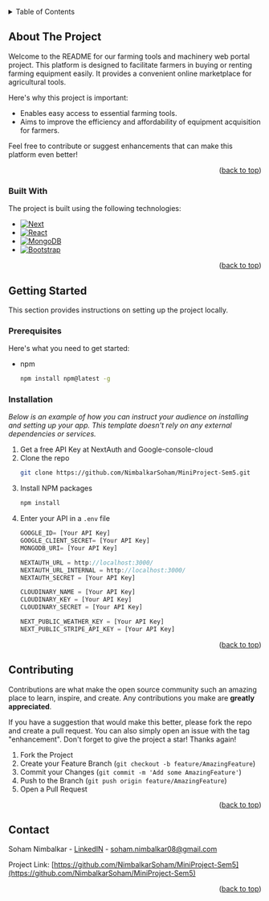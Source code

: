 <!-- Improved compatibility of back to top link: See: https://github.com/othneildrew/Best-README-Template/pull/73 -->
<a name="readme-top"></a>
<!--
*** Thanks for checking out the Best-README-Template. If you have a suggestion
*** that would make this better, please fork the repo and create a pull request
*** or simply open an issue with the tag "enhancement".
*** Don't forget to give the project a star!
*** Thanks again! Now go create something AMAZING! :D
-->



<!-- PROJECT SHIELDS -->
<!--
*** I'm using markdown "reference style" links for readability.
*** Reference links are enclosed in brackets [ ] instead of parentheses ( ).
*** See the bottom of this document for the declaration of the reference variables
*** for contributors-url, forks-url, etc. This is an optional, concise syntax you may use.
*** https://www.markdownguide.org/basic-syntax/#reference-style-links
-->



<!-- TABLE OF CONTENTS -->
<details>
  <summary>Table of Contents</summary>
  <ol>
    <li>
      <a href="#about-the-project">About The Project</a>
      <ul>
        <li><a href="#built-with">Built With</a></li>
      </ul>
    </li>
    <li>
      <a href="#getting-started">Getting Started</a>
      <ul>
        <li><a href="#prerequisites">Prerequisites</a></li>
        <li><a href="#installation">Installation</a></li>
      </ul>
    </li>
    <li><a href="#usage">Usage</a></li>
    <li><a href="#roadmap">Roadmap</a></li>
    <li><a href="#contributing">Contributing</a></li>
    <li><a href="#license">License</a></li>
    <li><a href="#contact">Contact</a></li>
    <li><a href="#acknowledgments">Acknowledgments</a></li>
  </ol>
</details>



<!-- ABOUT THE PROJECT -->
## About The Project

Welcome to the README for our farming tools and machinery web portal project. This platform is designed to facilitate farmers in buying or renting farming equipment easily. It provides a convenient online marketplace for agricultural tools.

Here's why this project is important:
- Enables easy access to essential farming tools.
- Aims to improve the efficiency and affordability of equipment acquisition for farmers.

Feel free to contribute or suggest enhancements that can make this platform even better!


<p align="right">(<a href="#readme-top">back to top</a>)</p>



### Built With

The project is built using the following technologies:
* [![Next][Next.js]][Next-url]
* [![React][React.js]][React-url]
* [![MongoDB][MongoDB]][MongoDB-url]
* [![Bootstrap][Bootstrap.com]][Bootstrap-url]

<p align="right">(<a href="#readme-top">back to top</a>)</p>



<!-- GETTING STARTED -->
## Getting Started

This section provides instructions on setting up the project locally.

### Prerequisites

Here's what you need to get started:
* npm
  
  ```sh
  npm install npm@latest -g
  ```

### Installation

_Below is an example of how you can instruct your audience on installing and setting up your app. This template doesn't rely on any external dependencies or services._

1. Get a free API Key at NextAuth and Google-console-cloud
2. Clone the repo
   ```sh
   git clone https://github.com/NimbalkarSoham/MiniProject-Sem5.git
   ```
3. Install NPM packages
   ```sh
   npm install
   ```
4. Enter your API in a `.env` file
   ```js
   GOOGLE_ID= [Your API Key]
   GOOGLE_CLIENT_SECRET= [Your API Key]
   MONGODB_URI= [Your API Key]

   NEXTAUTH_URL = http://localhost:3000/
   NEXTAUTH_URL_INTERNAL = http://localhost:3000/
   NEXTAUTH_SECRET = [Your API Key]

   CLOUDINARY_NAME = [Your API Key]
   CLOUDINARY_KEY = [Your API Key] 
   CLOUDINARY_SECRET = [Your API Key]

   NEXT_PUBLIC_WEATHER_KEY = [Your API Key]
   NEXT_PUBLIC_STRIPE_API_KEY = [Your API Key]
   ```

<p align="right">(<a href="#readme-top">back to top</a>)</p>



<!-- CONTRIBUTING -->
## Contributing

Contributions are what make the open source community such an amazing place to learn, inspire, and create. Any contributions you make are **greatly appreciated**.

If you have a suggestion that would make this better, please fork the repo and create a pull request. You can also simply open an issue with the tag "enhancement".
Don't forget to give the project a star! Thanks again!

1. Fork the Project
2. Create your Feature Branch (`git checkout -b feature/AmazingFeature`)
3. Commit your Changes (`git commit -m 'Add some AmazingFeature'`)
4. Push to the Branch (`git push origin feature/AmazingFeature`)
5. Open a Pull Request

<p align="right">(<a href="#readme-top">back to top</a>)</p>



<!-- CONTACT -->
## Contact

Soham Nimbalkar - [LinkedIN](https://www.linkedin.com/in/soham-nimbalkar-58853a252/) - soham.nimbalkar08@gmail.com

Project Link: [https://github.com/NimbalkarSoham/MiniProject-Sem5](https://github.com/NimbalkarSoham/MiniProject-Sem5)

<p align="right">(<a href="#readme-top">back to top</a>)</p>





<!-- MARKDOWN LINKS & IMAGES -->
<!-- https://www.markdownguide.org/basic-syntax/#reference-style-links -->
[linkedin-shield]: https://img.shields.io/badge/-LinkedIn-black.svg?style=for-the-badge&logo=linkedin&colorB=555
[linkedin-url]: https://linkedin.com/in/othneildrew
[product-screenshot]: images/screenshot.png
[Next.js]: https://img.shields.io/badge/next.js-000000?style=for-the-badge&logo=nextdotjs&logoColor=white
[Next-url]: https://nextjs.org/
[React.js]: https://img.shields.io/badge/React-20232A?style=for-the-badge&logo=react&logoColor=61DAFB
[React-url]: https://reactjs.org/
[Vue.js]: https://img.shields.io/badge/MongoDB-4EA94B?style=for-the-badge&logo=mongodb&logoColor=white
[Vue-url]: https://vuejs.org/
[MongoDB]: https://img.shields.io/badge/MongoDB-4EA94B?style=for-the-badge&logo=mongodb&logoColor=white
[MongoDB-url]: https://angular.io/
[Svelte.dev]: https://img.shields.io/badge/Svelte-4A4A55?style=for-the-badge&logo=svelte&logoColor=FF3E00
[Svelte-url]: https://svelte.dev/
[Laravel.com]: https://img.shields.io/badge/Laravel-FF2D20?style=for-the-badge&logo=laravel&logoColor=white
[Laravel-url]: https://laravel.com
[Bootstrap.com]: https://img.shields.io/badge/Tailwind_CSS-38B2AC?style=for-the-badge&logo=tailwind-css&logoColor=white
[Bootstrap-url]: https://getbootstrap.com
[JQuery.com]: https://img.shields.io/badge/jQuery-0769AD?style=for-the-badge&logo=jquery&logoColor=white
[JQuery-url]: https://jquery.com 

